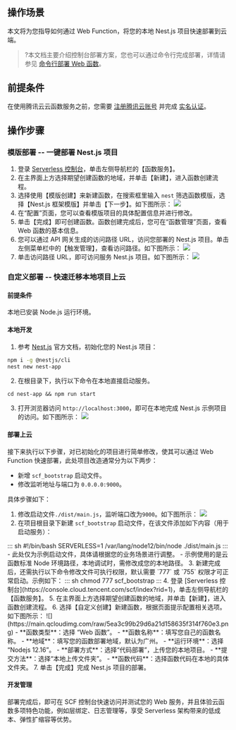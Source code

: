 ## 操作场景

本文将为您指导如何通过 Web Function，将您的本地 Nest.js 项目快速部署到云端。


>?本文档主要介绍控制台部署方案，您也可以通过命令行完成部署，详情请参见 [命令行部署 Web 函数](https://cloud.tencent.com/document/product/583/58183)。


## 前提条件
在使用腾讯云云函数服务之前，您需要 [注册腾讯云账号](https://cloud.tencent.com/register?s_url=https%3A%2F%2Fcloud.tencent.com%2F) 并完成 [实名认证](https://cloud.tencent.com/document/product/378/3629)。



## 操作步骤

### 模版部署 -- 一键部署 Nest.js 项目

1. 登录 [Serverless 控制台](https://console.cloud.tencent.com/scf/index?rid=1)，单击左侧导航栏的【函数服务】。
2. 在主界面上方选择期望创建函数的地域，并单击【新建】，进入函数创建流程。
3. 选择使用【模版创建】来新建函数，在搜索框里输入 `nest` 筛选函数模版，选择【Nest.js 框架模版】并单击【下一步】。如下图所示：
![](https://main.qcloudimg.com/raw/78fac7caa422b20739c552b210fe820e.png)
4. 在“配置”页面，您可以查看模版项目的具体配置信息并进行修改。
5. 单击【完成】即可创建函数。函数创建完成后，您可在“函数管理”页面，查看 Web 函数的基本信息。
6. 您可以通过 API 网关生成的访问路径 URL，访问您部署的 Nest.js 项目。单击左侧菜单栏中的【触发管理】，查看访问路径。如下图所示：
![](https://main.qcloudimg.com/raw/e451680762dbdb5b427efd168fe2a2c4.png)
7. 单击访问路径 URL，即可访问服务 Nest.js 项目。如下图所示：
![](https://main.qcloudimg.com/raw/c2d8e3d74650c1a06c23a386bae961b9.png)


### 自定义部署 -- 快速迁移本地项目上云


#### 前提条件

本地已安装 Node.js 运行环境。

#### 本地开发

1. 参考 [Nest.js](https://nestjs.bootcss.com/first-steps) 官方文档，初始化您的 Nest.js 项目：
```sh
npm i -g @nestjs/cli
nest new nest-app
```
2. 在根目录下，执行以下命令在本地直接启动服务。
```shell
cd nest-app && npm run start
```
3. 打开浏览器访问 `http://localhost:3000`，即可在本地完成 Nest.js 示例项目的访问。如下图所示：
![](https://main.qcloudimg.com/raw/a124e604e2770f73c8293c4bf09b4993.png)

#### 部署上云

接下来执行以下步骤，对已初始化的项目进行简单修改，使其可以通过 Web Function 快速部署，此处项目改造通常分为以下两步：

- 新增 `scf_bootstrap` 启动文件。
- 修改监听地址与端口为 `0.0.0.0:9000`。

具体步骤如下：
1. 修改启动文件`./dist/main.js`，监听端口改为`9000`。如下图所示：
![](https://main.qcloudimg.com/raw/4f32f01747c5868a89d513f7ff8e91f2.png)
2. 在项目根目录下新建 `scf_bootstrap` 启动文件，在该文件添加如下内容（用于启动服务）：
<dx-codeblock>
:::  sh
#!/bin/bash
SERVERLESS=1 /var/lang/node12/bin/node ./dist/main.js
:::
</dx-codeblock>
 <dx-alert infotype="notice" title="">
- 此处仅为示例启动文件，具体请根据您的业务场景进行调整。
- 示例使用的是云函数标准 Node 环境路径，本地调试时，需修改成您的本地路径。
</dx-alert>
3. 新建完成后，还需执行以下命令修改文件可执行权限，默认需要 `777` 或 `755` 权限才可正常启动。示例如下：
<dx-codeblock>
:::  sh
chmod 777 scf_bootstrap
:::
</dx-codeblock>
4. 登录 [Serverless 控制台](https://console.cloud.tencent.com/scf/index?rid=1)，单击左侧导航栏的【函数服务】。
5. 在主界面上方选择期望创建函数的地域，并单击【新建】，进入函数创建流程。
6. 选择【自定义创建】新建函数，根据页面提示配置相关选项。如下图所示：
![](https://main.qcloudimg.com/raw/5ea3c99b29d6a21d158635f314f760e3.png)
	- **函数类型**：选择 “Web 函数”。
	- **函数名称**：填写您自己的函数名称。
	- **地域**：填写您的函数部署地域，默认为广州。
	- **运行环境**：选择 “Nodejs 12.16”。
	- **部署方式**：选择“代码部署”，上传您的本地项目。
	- **提交方法**：选择“本地上传文件夹”。
	- **函数代码**：选择函数代码在本地的具体文件夹。
7. 单击【完成】完成 Nest.js 项目的部署。



#### 开发管理
部署完成后，即可在 SCF 控制台快速访问并测试您的 Web 服务，并且体验云函数多项特色功能，例如层绑定、日志管理等，享受 Serverless 架构带来的低成本、弹性扩缩容等优势。
